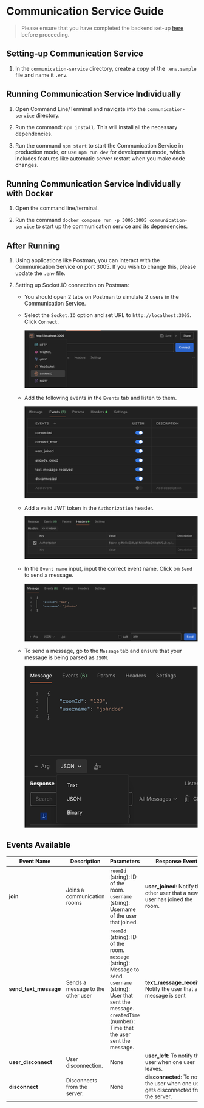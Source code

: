 # Communication Service Guide

> Please ensure that you have completed the backend set-up [here](../README.md) before proceeding.

## Setting-up Communication Service

1. In the `communication-service` directory, create a copy of the `.env.sample` file and name it `.env`.

## Running Communication Service Individually

1. Open Command Line/Terminal and navigate into the `communication-service` directory.

2. Run the command: `npm install`. This will install all the necessary dependencies.

3. Run the command `npm start` to start the Communication Service in production mode, or use `npm run dev` for development mode, which includes features like automatic server restart when you make code changes.

## Running Communication Service Individually with Docker

1. Open the command line/terminal.

2. Run the command `docker compose run -p 3005:3005 communication-service` to start up the communication service and its dependencies.

## After Running

1.  Using applications like Postman, you can interact with the Communication Service on port 3005. If you wish to change this, please update the `.env` file.

2.  Setting up Socket.IO connection on Postman:

    - You should open 2 tabs on Postman to simulate 2 users in the Communication Service.

    - Select the `Socket.IO` option and set URL to `http://localhost:3005`. Click `Connect`.

      ![image1.png](./docs/images/postman-setup1.png)

    - Add the following events in the `Events` tab and listen to them.

      ![image2.png](./docs/images/postman-setup2.png)

    - Add a valid JWT token in the `Authorization` header.

      ![image3.png](./docs/images/postman-setup3.png)

    - In the `Event name` input, input the correct event name. Click on `Send` to send a message.

      ![image4.png](./docs/images/postman-setup4.png)

    - To send a message, go to the `Message` tab and ensure that your message is being parsed as `JSON`.

      ![image5.png](./docs/images/postman-setup5.png)

## Events Available

| Event Name            | Description                       | Parameters                                                                                                                                                                                           | Response Event                                                                        |
| --------------------- | --------------------------------- | ---------------------------------------------------------------------------------------------------------------------------------------------------------------------------------------------------- | ------------------------------------------------------------------------------------- |
| **join**              | Joins a communication rooms       | `roomId` (string): ID of the room. <br> `username` (string): Username of the user that joined.                                                                                                       | **user_joined**: Notify the other user that a new user has joined the room.           |
| **send_text_message** | Sends a message to the other user | `roomId` (string): ID of the room. <br> `message` (string): Message to send. <br> `username` (string): User that sent the message. <br> `createdTime` (number): Time that the user sent the message. | **text_message_received**: Notify the user that a message is sent                     |
| **user_disconnect**   | User disconnection.               | None                                                                                                                                                                                                 | **user_left**: To notify the user when one user leaves.                               |
| **disconnect**        | Disconnects from the server.      | None                                                                                                                                                                                                 | **disconnected**: To notify the user when one user gets disconnected from the server. |
